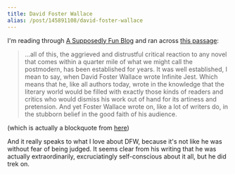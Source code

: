 ```yaml
---
title: David Foster Wallace
alias: /post/145891108/david-foster-wallace
---
```


I'm reading through [A Supposedly Fun Blog](http://asupposedlyfunblog.wordpress.com/) and ran across [this passage](http://asupposedlyfunblog.wordpress.com/2009/07/08/on-beauty/):

> …all of this, the aggrieved and distrustful critical reaction to any
novel that comes within a quarter mile of what we might call the
postmodern, has been established for years. It was well established, I
mean to say, when David Foster Wallace wrote Infinite Jest. Which
means that he, like all authors today, wrote in the knowledge that the
literary world would be filled with exactly those kinds of readers and
critics who would dismiss his work out of hand for its artiness and
pretension. And yet Foster Wallace wrote on, like a lot of writers do,
in the stubborn belief in the good faith of his audience.

(which is actually a blockquote from
[here](http://www.ordinary-gentlemen.com/2009/07/a-few-thoughts-on-a-supposedly-fun-blog/))

And it really speaks to what I love about DFW, because it's not like he
was without fear of being judged. It seems clear from his writing that
he was actually extraordinarily, excruciatingly self-conscious about it
all, but he did trek on.
